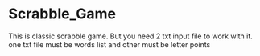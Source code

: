 # Scrabble_Game
This is classic scrabble game. But you need 2 txt input file to work with it.
one txt file must be words list and other must be letter points
